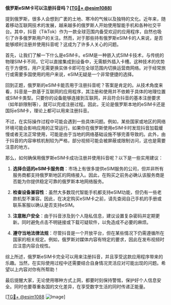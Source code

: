 **俄罗斯eSIM卡可以注册抖音吗？[[TG💪+ @esim1088](https://t.me/s/esim1088)]**

提到俄罗斯，很多人会想到广袤的土地、寒冷的气候以及独特的文化。近年来，随着移动互联网技术的发展，越来越多的俄罗斯人开始使用智能手机和各种社交平台。其中，抖音（TikTok）作为一款全球范围内备受欢迎的应用程序，自然也吸引了许多俄罗斯用户的关注。然而，对于那些持有俄罗斯eSIM卡的人来说，是否能够顺利注册并使用抖音呢？这成为了许多人关心的问题。

首先，让我们了解一下什么是eSIM卡。eSIM是一种嵌入式SIM卡技术，与传统的物理SIM卡不同，它可以直接集成到设备中，无需额外插入卡槽。这种技术的优势在于方便性，用户无需更换实体卡即可在全球范围内切换运营商网络。对于经常旅行或需要多国使用的用户来说，eSIM无疑是一个非常便捷的选择。

回到正题，俄罗斯的eSIM卡能否用于注册抖音呢？答案是肯定的。从技术角度来看，抖音是一款基于互联网的应用程序，其注册和使用并不依赖于具体的地理位置或SIM卡类型。只要你的设备能够连接到互联网，并且符合抖音的基本注册要求（如年龄限制等），就可以完成注册过程。因此，无论是俄罗斯本地的eSIM卡还是国际eSIM卡，理论上都可以用来注册抖音。

不过，在实际操作过程中可能会遇到一些具体问题。例如，某些国家或地区的网络环境可能会影响应用的正常运行。如果你在俄罗斯使用eSIM卡时发现抖音加载缓慢或者无法正常使用，可能是由于当地的网络基础设施不够完善导致的。此外，由于抖音的内容审核机制较为严格，部分视频可能会被屏蔽或限制访问，这也是需要注意的地方。

那么，如何确保用俄罗斯eSIM卡成功注册并使用抖音呢？以下是一些实用建议：

1. **选择合适的eSIM卡服务商**：市场上有很多提供eSIM服务的公司，但并非所有服务商都支持俄罗斯地区的网络接入。因此，在购买之前务必确认该服务商是否能为你提供稳定可靠的俄罗斯本地网络服务。

2. **检查设备兼容性**：虽然大多数现代智能手机都支持eSIM功能，但仍有一些老款机型不兼容。因此，在决定购买eSIM卡之前，请先查阅自己手机的手册或联系客服以确认是否支持eSIM。

3. **注意账户安全**：由于抖音涉及到个人隐私信息，建议设置复杂密码并定期更新。同时避免点击不明链接或下载可疑软件，以免造成不必要的麻烦。

4. **遵守当地法律法规**：尽管抖音是一个开放平台，但在某些情况下仍需遵循所在国家的相关规定。例如，俄罗斯对媒体内容有特定的要求，因此在发布视频时应注意内容合规性。

综上所述，俄罗斯eSIM卡完全可以用来注册抖音，并且享受这款应用程序带来的乐趣。当然，在实际使用过程中还需要结合自身情况灵活应对可能出现的问题。希望以上内容对你有所帮助！

最后提醒大家，无论使用哪种方式上网，都要时刻保持警惕，保护好个人信息安全。同时也要尊重各国的文化差异，在享受数字生活的同时传递正能量。

[[TG💪+ @esim1088](https://t.me/s/esim1088) ![Image](https://i.postimg.cc/4NQfJmqS/Snipaste-2025-05-13-00-14-12.png)]